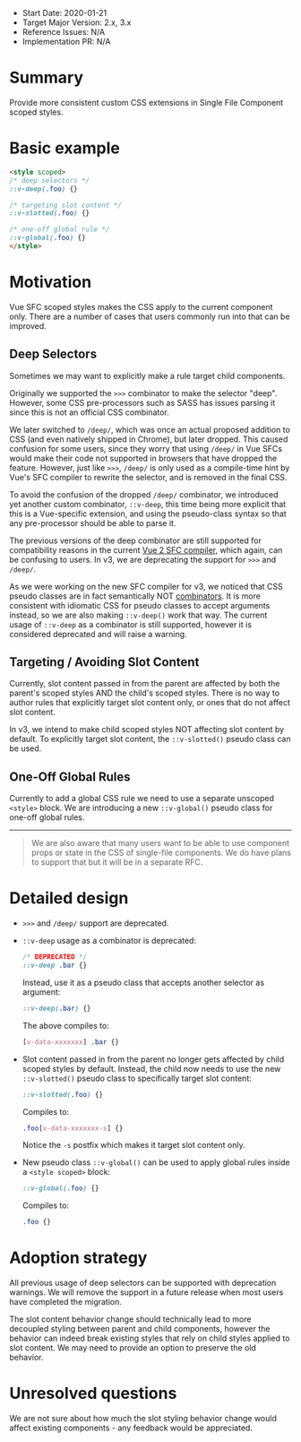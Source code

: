 - Start Date: 2020-01-21
- Target Major Version: 2.x, 3.x
- Reference Issues: N/A
- Implementation PR: N/A

# Summary

Provide more consistent custom CSS extensions in Single File Component scoped styles.

# Basic example

``` html
<style scoped>
/* deep selectors */
::v-deep(.foo) {}

/* targeting slot content */
::v-slotted(.foo) {}

/* one-off global rule */
::v-global(.foo) {}
</style>
```

# Motivation

Vue SFC scoped styles makes the CSS apply to the current component only. There are a number of cases that users commonly run into that can be improved.

## Deep Selectors

Sometimes we may want to explicitly make a rule target child components.

Originally we supported the `>>>` combinator to make the selector "deep". However, some CSS pre-processors such as SASS has issues parsing it since this is not an official CSS combinator.

We later switched to `/deep/`, which was once an actual proposed addition to CSS (and even natively shipped in Chrome), but later dropped. This caused confusion for some users, since they worry that using `/deep/` in Vue SFCs would make their code not supported in browsers that have dropped the feature. However, just like `>>>`, `/deep/` is only used as a compile-time hint by Vue's SFC compiler to rewrite the selector, and is removed in the final CSS.

To avoid the confusion of the dropped `/deep/` combinator, we introduced yet another custom combinator, `::v-deep`, this time being more explicit that this is a Vue-specific extension, and using the pseudo-class syntax so that any pre-processor should be able to parse it.

The previous versions of the deep combinator are still supported for compatibility reasons in the current [Vue 2 SFC compiler](https://github.com/vuejs/component-compiler-utils), which again, can be confusing to users. In v3, we are deprecating the support for `>>>` and `/deep/`.

As we were working on the new SFC compiler for v3, we noticed that CSS pseudo classes are in fact semantically NOT [combinators](https://developer.mozilla.org/en-US/docs/Learn/CSS/Building_blocks/Selectors/Combinators). It is more consistent with idiomatic CSS for pseudo classes to accept arguments instead, so we are also making `::v-deep()` work that way. The current usage of `::v-deep` as a combinator is still supported, however it is considered deprecated and will raise a warning.

## Targeting / Avoiding Slot Content

Currently, slot content passed in from the parent are affected by both the parent's scoped styles AND the child's scoped styles. There is no way to author rules that explicitly target slot content only, or ones that do not affect slot content.

In v3, we intend to make child scoped styles NOT affecting slot content by default. To explicitly target slot content, the `::v-slotted()` pseudo class can be used.

## One-Off Global Rules

Currently to add a global CSS rule we need to use a separate unscoped `<style>` block. We are introducing a new `::v-global()` pseudo class for one-off global rules.

---

> We are also aware that many users want to be able to use component props or state in the CSS of single-file components. We do have plans to support that but it will be in a separate RFC.

# Detailed design

- `>>>` and `/deep/` support are deprecated.

- `::v-deep` usage as a combinator is deprecated:

  ``` css
  /* DEPRECATED */
  ::v-deep .bar {}
  ```

  Instead, use it as a pseudo class that accepts another selector as argument:

  ``` css
  ::v-deep(.bar) {}
  ```

  The above compiles to:

  ``` css
  [v-data-xxxxxxx] .bar {}
  ```

- Slot content passed in from the parent no longer gets affected by child scoped styles by default. Instead, the child now needs to use the new `::v-slotted()` pseudo class to specifically target slot content:

  ``` css
  ::v-slotted(.foo) {}
  ```

  Compiles to:

  ``` css
  .foo[v-data-xxxxxxx-s] {}
  ```

  Notice the `-s` postfix which makes it target slot content only.

- New pseudo class `::v-global()` can be used to apply global rules inside a `<style scoped>` block:

  ``` css
  ::v-global(.foo) {}
  ```

  Compiles to:

  ``` css
  .foo {}
  ```

# Adoption strategy

All previous usage of deep selectors can be supported with deprecation warnings. We will remove the support in a future release when most users have completed the migration.

The slot content behavior change should technically lead to more decoupled styling between parent and child components, however the behavior can indeed break existing styles that rely on child styles applied to slot content. We may need to provide an option to preserve the old behavior.

# Unresolved questions

We are not sure about how much the slot styling behavior change would affect existing components - any feedback would be appreciated.
